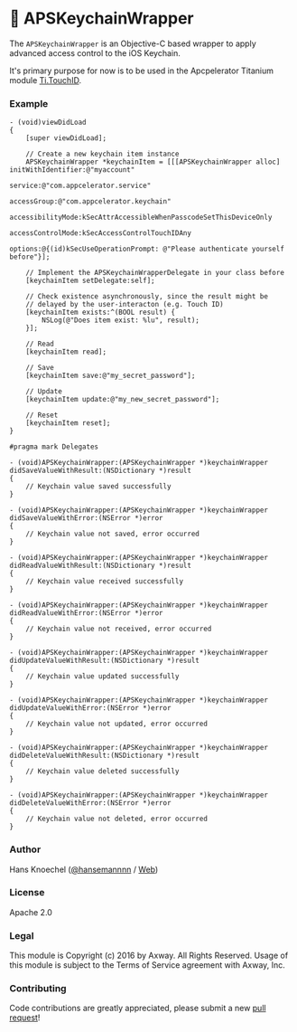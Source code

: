 # 🔐 APSKeychainWrapper

The `APSKeychainWrapper` is an Objective-C based wrapper to apply advanced access control 
to the iOS Keychain.

It's primary purpose for now is to be used in the Apcpelerator Titanium module [Ti.TouchID](https://github.com/appcelerator-modules/ti.touchid).

### Example

```objc
- (void)viewDidLoad
{
    [super viewDidLoad];

    // Create a new keychain item instance
    APSKeychainWrapper *keychainItem = [[[APSKeychainWrapper alloc] initWithIdentifier:@"myaccount"
                                                                               service:@"com.appcelerator.service"
                                                                           accessGroup:@"com.appcelerator.keychain"
                                                                     accessibilityMode:kSecAttrAccessibleWhenPasscodeSetThisDeviceOnly
                                                                     accessControlMode:kSecAccessControlTouchIDAny
                                                                               options:@{(id)kSecUseOperationPrompt: @"Please authenticate yourself before"}];

    // Implement the APSKeychainWrapperDelegate in your class before
    [keychainItem setDelegate:self];

    // Check existence asynchronously, since the result might be
    // delayed by the user-interacton (e.g. Touch ID)
    [keychainItem exists:^(BOOL result) {
        NSLog(@"Does item exist: %lu", result);
    }];

    // Read
    [keychainItem read];

    // Save
    [keychainItem save:@"my_secret_password"];

    // Update
    [keychainItem update:@"my_new_secret_password"];

    // Reset
    [keychainItem reset];
}

#pragma mark Delegates

- (void)APSKeychainWrapper:(APSKeychainWrapper *)keychainWrapper didSaveValueWithResult:(NSDictionary *)result
{
    // Keychain value saved successfully
}

- (void)APSKeychainWrapper:(APSKeychainWrapper *)keychainWrapper didSaveValueWithError:(NSError *)error
{
    // Keychain value not saved, error occurred
}

- (void)APSKeychainWrapper:(APSKeychainWrapper *)keychainWrapper didReadValueWithResult:(NSDictionary *)result
{
    // Keychain value received successfully
}

- (void)APSKeychainWrapper:(APSKeychainWrapper *)keychainWrapper didReadValueWithError:(NSError *)error
{
    // Keychain value not received, error occurred
}

- (void)APSKeychainWrapper:(APSKeychainWrapper *)keychainWrapper didUpdateValueWithResult:(NSDictionary *)result
{
    // Keychain value updated successfully
}

- (void)APSKeychainWrapper:(APSKeychainWrapper *)keychainWrapper didUpdateValueWithError:(NSError *)error
{
    // Keychain value not updated, error occurred
}

- (void)APSKeychainWrapper:(APSKeychainWrapper *)keychainWrapper didDeleteValueWithResult:(NSDictionary *)result
{
    // Keychain value deleted successfully
}

- (void)APSKeychainWrapper:(APSKeychainWrapper *)keychainWrapper didDeleteValueWithError:(NSError *)error
{
    // Keychain value not deleted, error occurred
}
```


### Author
Hans Knoechel ([@hansemannnn](https://twitter.com/hansemannnn) / [Web](http://hans-knoechel.de))

### License
Apache 2.0

### Legal
This module is Copyright (c) 2016 by Axway. All Rights Reserved. Usage of this module is subject 
to the Terms of Service agreement with Axway, Inc.


### Contributing
Code contributions are greatly appreciated, please submit a new [pull request](https://github.com/appcelerator/APSKeychainWrapper/pull/new/master)!
